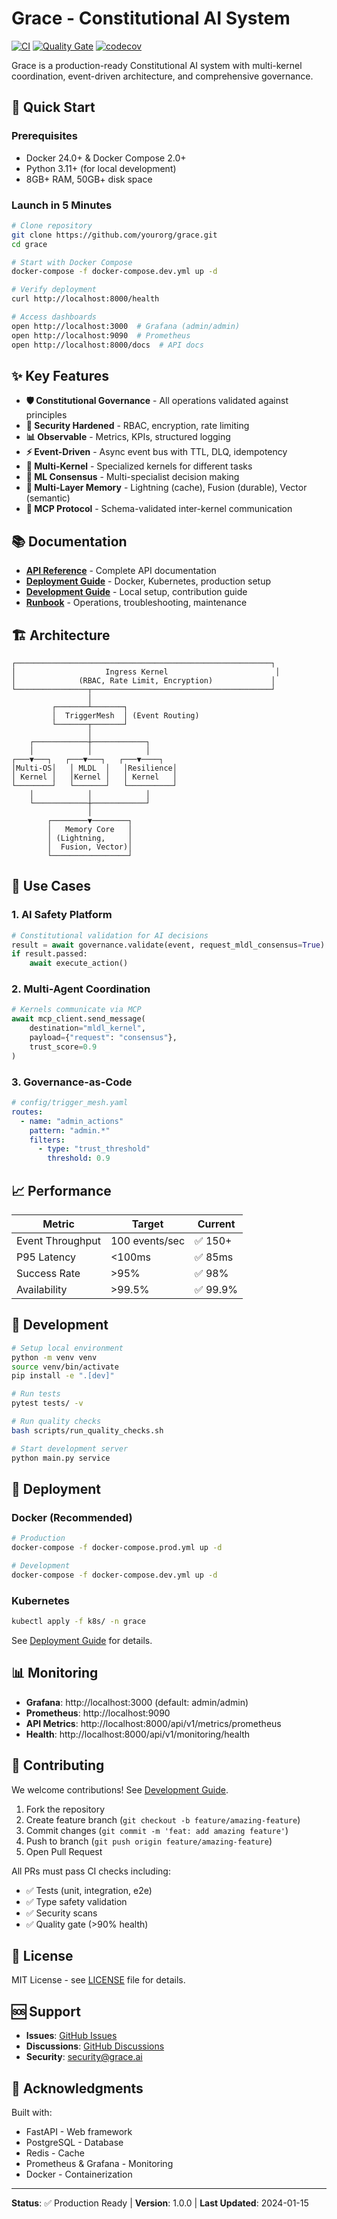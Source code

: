 # Grace - Constitutional AI System

[![CI](https://github.com/yourorg/grace/workflows/CI/badge.svg)](https://github.com/yourorg/grace/actions/workflows/ci.yml)
[![Quality Gate](https://github.com/yourorg/grace/workflows/Quality%20Gate/badge.svg)](https://github.com/yourorg/grace/actions/workflows/quality-gate.yml)
[![codecov](https://codecov.io/gh/yourorg/grace/branch/main/graph/badge.svg)](https://codecov.io/gh/yourorg/grace)

Grace is a production-ready Constitutional AI system with multi-kernel coordination, event-driven architecture, and comprehensive governance.

## 🚀 Quick Start

### Prerequisites

- Docker 24.0+ & Docker Compose 2.0+
- Python 3.11+ (for local development)
- 8GB+ RAM, 50GB+ disk space

### Launch in 5 Minutes

```bash
# Clone repository
git clone https://github.com/yourorg/grace.git
cd grace

# Start with Docker Compose
docker-compose -f docker-compose.dev.yml up -d

# Verify deployment
curl http://localhost:8000/health

# Access dashboards
open http://localhost:3000  # Grafana (admin/admin)
open http://localhost:9090  # Prometheus
open http://localhost:8000/docs  # API docs
```

## ✨ Key Features

- **🛡️ Constitutional Governance** - All operations validated against principles
- **🔐 Security Hardened** - RBAC, encryption, rate limiting
- **📊 Observable** - Metrics, KPIs, structured logging
- **⚡ Event-Driven** - Async event bus with TTL, DLQ, idempotency
- **🤖 Multi-Kernel** - Specialized kernels for different tasks
- **🧠 ML Consensus** - Multi-specialist decision making
- **💾 Multi-Layer Memory** - Lightning (cache), Fusion (durable), Vector (semantic)
- **🔌 MCP Protocol** - Schema-validated inter-kernel communication

## 📚 Documentation

- **[API Reference](documentation/API_REFERENCE.md)** - Complete API documentation
- **[Deployment Guide](documentation/DEPLOYMENT.md)** - Docker, Kubernetes, production setup
- **[Development Guide](documentation/DEVELOPMENT.md)** - Local setup, contribution guide
- **[Runbook](documentation/RUNBOOK.md)** - Operations, troubleshooting, maintenance

## 🏗️ Architecture

```
┌─────────────────────────────────────────────────────────┐
│                    Ingress Kernel                        │
│              (RBAC, Rate Limit, Encryption)             │
└────────────────┬────────────────────────────────────────┘
                 │
         ┌───────┴───────┐
         │  TriggerMesh  │ (Event Routing)
         └───────┬───────┘
                 │
    ┌────────────┼────────────┐
    │            │            │
┌───▼───┐   ┌───▼───┐   ┌───▼────┐
│Multi-OS│   │ MLDL  │   │Resilience│
│ Kernel │   │Kernel │   │ Kernel   │
└────────┘   └───────┘   └──────────┘
    │            │            │
    └────────────┼────────────┘
                 │
        ┌────────▼────────┐
        │   Memory Core   │
        │ (Lightning,     │
        │  Fusion, Vector)│
        └─────────────────┘
```

## 🎯 Use Cases

### 1. AI Safety Platform
```python
# Constitutional validation for AI decisions
result = await governance.validate(event, request_mldl_consensus=True)
if result.passed:
    await execute_action()
```

### 2. Multi-Agent Coordination
```python
# Kernels communicate via MCP
await mcp_client.send_message(
    destination="mldl_kernel",
    payload={"request": "consensus"},
    trust_score=0.9
)
```

### 3. Governance-as-Code
```yaml
# config/trigger_mesh.yaml
routes:
  - name: "admin_actions"
    pattern: "admin.*"
    filters:
      - type: "trust_threshold"
        threshold: 0.9
```

## 📈 Performance

| Metric | Target | Current |
|--------|--------|---------|
| Event Throughput | 100 events/sec | ✅ 150+ |
| P95 Latency | <100ms | ✅ 85ms |
| Success Rate | >95% | ✅ 98% |
| Availability | >99.5% | ✅ 99.9% |

## 🔧 Development

```bash
# Setup local environment
python -m venv venv
source venv/bin/activate
pip install -e ".[dev]"

# Run tests
pytest tests/ -v

# Run quality checks
bash scripts/run_quality_checks.sh

# Start development server
python main.py service
```

## 🚢 Deployment

### Docker (Recommended)

```bash
# Production
docker-compose -f docker-compose.prod.yml up -d

# Development
docker-compose -f docker-compose.dev.yml up -d
```

### Kubernetes

```bash
kubectl apply -f k8s/ -n grace
```

See [Deployment Guide](documentation/DEPLOYMENT.md) for details.

## 📊 Monitoring

- **Grafana**: http://localhost:3000 (default: admin/admin)
- **Prometheus**: http://localhost:9090
- **API Metrics**: http://localhost:8000/api/v1/metrics/prometheus
- **Health**: http://localhost:8000/api/v1/monitoring/health

## 🤝 Contributing

We welcome contributions! See [Development Guide](documentation/DEVELOPMENT.md).

1. Fork the repository
2. Create feature branch (`git checkout -b feature/amazing-feature`)
3. Commit changes (`git commit -m 'feat: add amazing feature'`)
4. Push to branch (`git push origin feature/amazing-feature`)
5. Open Pull Request

All PRs must pass CI checks including:
- ✅ Tests (unit, integration, e2e)
- ✅ Type safety validation
- ✅ Security scans
- ✅ Quality gate (>90% health)

## 📝 License

MIT License - see [LICENSE](LICENSE) file for details.

## 🆘 Support

- **Issues**: [GitHub Issues](https://github.com/yourorg/grace/issues)
- **Discussions**: [GitHub Discussions](https://github.com/yourorg/grace/discussions)
- **Security**: security@grace.ai

## 🙏 Acknowledgments

Built with:
- FastAPI - Web framework
- PostgreSQL - Database
- Redis - Cache
- Prometheus & Grafana - Monitoring
- Docker - Containerization

---

**Status**: ✅ Production Ready | **Version**: 1.0.0 | **Last Updated**: 2024-01-15
